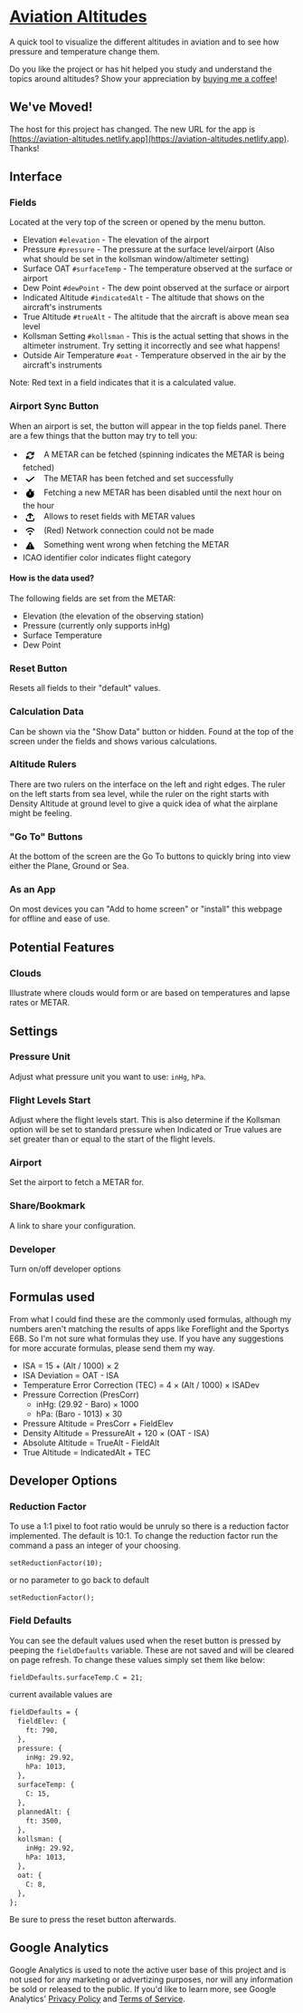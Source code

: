 # [Aviation Altitudes](https://github.com/Jixabon/Aviation-Altitudes)

A quick tool to visualize the different altitudes in aviation and to see how pressure and temperature change them.

Do you like the project or has hit helped you study and understand the topics around altitudes? Show your appreciation by [buying me a coffee](https://ko-fi.com/jixabon)!

## We've Moved!

The host for this project has changed. The new URL for the app is [https://aviation-altitudes.netlify.app](https://aviation-altitudes.netlify.app). Thanks!

## Interface

### Fields

Located at the very top of the screen or opened by the menu button.

- Elevation `#elevation` - The elevation of the airport
- Pressure `#pressure` - The pressure at the surface level/airport (Also what should be set in the kollsman window/altimeter setting)
- Surface OAT `#surfaceTemp` - The temperature observed at the surface or airport
- Dew Point `#dewPoint` - The dew point observed at the surface or airport
- Indicated Altitude `#indicatedAlt` - The altitude that shows on the aircraft's instruments
- True Altitude `#trueAlt` - The altitude that the aircraft is above mean sea level
- Kollsman Setting `#kollsman` - This is the actual setting that shows in the altimeter instrument. Try setting it incorrectly and see what happens!
- Outside Air Temperature `#oat` - Temperature observed in the air by the aircraft's instruments

Note: Red text in a field indicates that it is a calculated value.

### Airport Sync Button

When an airport is set, the button will appear in the top fields panel. There are a few things that the button may try to tell you:

- <img src="arrows-rotate-solid.svg" width="15px" height="15px" style="background:white;padding:5px;margin-right:8px;border-radius:8px;vertical-align:middle;"/> A METAR can be fetched (spinning indicates the METAR is being fetched)
- <img src="check-solid.svg" width="15px" height="15px" style="background:white;padding:5px;margin-right:8px;border-radius:8px;vertical-align:middle;"/> The METAR has been fetched and set successfully
- <img src="stopwatch-solid.svg" width="15px" height="15px" style="background:white;padding:5px;margin-right:8px;border-radius:8px;vertical-align:middle;"/> Fetching a new METAR has been disabled until the next hour on the hour
- <img src="arrow-up-from-bracket-solid.svg" width="15px" height="15px" style="background:white;padding:5px;margin-right:8px;border-radius:8px;vertical-align:middle;"/> Allows to reset fields with METAR values
- <img src="wifi-solid.svg" width="15px" height="15px" style="background:white;padding:5px;margin-right:8px;border-radius:8px;vertical-align:middle;"/> (Red) Network connection could not be made
- <img src="triangle-exclamation-solid.svg" width="15px" height="15px" style="background:white;padding:5px;margin-right:8px;border-radius:8px;vertical-align:middle;"/> Something went wrong when fetching the METAR
- ICAO identifier color indicates flight category

#### How is the data used?

The following fields are set from the METAR:

- Elevation (the elevation of the observing station)
- Pressure (currently only supports inHg)
- Surface Temperature
- Dew Point

### Reset Button

Resets all fields to their "default" values.

### Calculation Data

Can be shown via the "Show Data" button or hidden. Found at the top of the screen under the fields and shows various calculations.

### Altitude Rulers

There are two rulers on the interface on the left and right edges. The ruler on the left starts from sea level, while the ruler on the right starts with Density Altitude at ground level to give a quick idea of what the airplane might be feeling.

### "Go To" Buttons

At the bottom of the screen are the Go To buttons to quickly bring into view either the Plane, Ground or Sea.

### As an App

On most devices you can "Add to home screen" or "install" this webpage for offline and ease of use.

## Potential Features

### Clouds

Illustrate where clouds would form or are based on temperatures and lapse rates or METAR.

## Settings

### Pressure Unit

Adjust what pressure unit you want to use: `inHg`, `hPa`.

### Flight Levels Start

Adjust where the flight levels start. This is also determine if the Kollsman option will be set to standard pressure when Indicated or True values are set greater than or equal to the start of the flight levels.

### Airport

Set the airport to fetch a METAR for.

### Share/Bookmark

A link to share your configuration.

### Developer

Turn on/off developer options

## Formulas used

From what I could find these are the commonly used formulas, although my numbers aren't matching the results of apps like Foreflight and the Sportys E6B. So I'm not sure what formulas they use. If you have any suggestions for more accurate formulas, please send them my way.

- ISA = 15 + (Alt / 1000) &times; 2
- ISA Deviation = OAT - ISA
- Temperature Error Correction (TEC) = 4 &times; (Alt / 1000) &times; ISADev
- Pressure Correction (PresCorr)
  - inHg: (29.92 - Baro) &times; 1000
  - hPa: (Baro - 1013) &times; 30
- Pressure Altitude = PresCorr + FieldElev
- Density Altitude = PressureAlt + 120 &times; (OAT - ISA)
- Absolute Altitude = TrueAlt - FieldAlt
- True Altitude = IndicatedAlt + TEC

## Developer Options

### Reduction Factor

To use a 1:1 pixel to foot ratio would be unruly so there is a reduction factor implemented. The default is 10:1. To change the reduction factor run the command a pass an integer of your choosing.

```
setReductionFactor(10);
```

or no parameter to go back to default

```
setReductionFactor();
```

### Field Defaults

You can see the default values used when the reset button is pressed by peeping the `fieldDefaults` variable. These are not saved and will be cleared on page refresh. To change these values simply set them like below:

```
fieldDefaults.surfaceTemp.C = 21;
```

current available values are

```
fieldDefaults = {
  fieldElev: {
    ft: 790,
  },
  pressure: {
    inHg: 29.92,
    hPa: 1013,
  },
  surfaceTemp: {
    C: 15,
  },
  plannedAlt: {
    ft: 3500,
  },
  kollsman: {
    inHg: 29.92,
    hPa: 1013,
  },
  oat: {
    C: 8,
  },
};
```

Be sure to press the reset button afterwards.

## Google Analytics

Google Analytics is used to note the active user base of this project and is not used for any marketing or advertizing purposes, nor will any information be sold or released to the public. If you'd like to learn more, see Google Analytics' [Privacy Policy](https://policies.google.com/privacy) and [Terms of Service](https://policies.google.com/terms).
